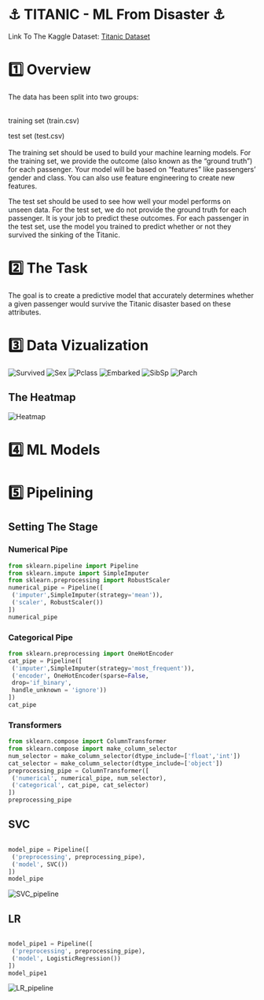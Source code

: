 # ⚓ TITANIC - ML From Disaster ⚓

Link To The Kaggle Dataset: <a href="https://www.kaggle.com/competitions/titanic/data"> Titanic Dataset </a>


# 1️⃣ Overview

The data has been split into two groups:

<br> 
training set (train.csv)<br> 

test set (test.csv)<br> 
<br> 
The training set should be used to build your machine learning models. For the training set, we provide the outcome (also known as the “ground truth”) for each passenger. Your model will be based on “features” like passengers’ gender and class. You can also use feature engineering to create new features.

The test set should be used to see how well your model performs on unseen data. For the test set, we do not provide the ground truth for each passenger. It is your job to predict these outcomes. For each passenger in the test set, use the model you trained to predict whether or not they survived the sinking of the Titanic.


# 2️⃣ The Task

The goal is to create a predictive model that accurately determines whether a given passenger would survive the Titanic disaster based on these attributes.

# 3️⃣ Data Vizualization

![Survived](https://github.com/user-attachments/assets/2d5191b2-a198-4260-8579-b1a3258ef1a1)
![Sex](https://github.com/user-attachments/assets/194b6ea1-c113-4f72-8983-8fac905f8faf)
![Pclass](https://github.com/user-attachments/assets/4b39527e-8a98-44f8-85c0-2f84a3a07471)
![Embarked](https://github.com/user-attachments/assets/81726e4e-b244-4485-9548-d4e9d64f0175)
![SibSp](https://github.com/user-attachments/assets/0af088f7-b83d-44c8-8a21-7cf264dce634)
![Parch](https://github.com/user-attachments/assets/f196ddc9-f46d-4b03-8270-8d2341c35b02)

## The Heatmap
![Heatmap](https://github.com/user-attachments/assets/a0d2efed-1768-42d5-9ce6-ff68dd6ccd3d)


# 4️⃣ ML Models


# 5️⃣ Pipelining

## Setting The Stage

### Numerical Pipe
```python
from sklearn.pipeline import Pipeline
from sklearn.impute import SimpleImputer
from sklearn.preprocessing import RobustScaler
numerical_pipe = Pipeline([
 ('imputer',SimpleImputer(strategy='mean')),
 ('scaler', RobustScaler())
])
numerical_pipe
```

### Categorical Pipe
```python
from sklearn.preprocessing import OneHotEncoder
cat_pipe = Pipeline([
 ('imputer',SimpleImputer(strategy='most_frequent')),
 ('encoder', OneHotEncoder(sparse=False,
 drop='if_binary',
 handle_unknown = 'ignore'))
])
cat_pipe
```

### Transformers

```python
from sklearn.compose import ColumnTransformer
from sklearn.compose import make_column_selector
num_selector = make_column_selector(dtype_include=['float','int'])
cat_selector = make_column_selector(dtype_include=['object'])
preprocessing_pipe = ColumnTransformer([
 ('numerical', numerical_pipe, num_selector),
 ('categorical', cat_pipe, cat_selector)
])
preprocessing_pipe
```


## SVC
```python

model_pipe = Pipeline([
 ('preprocessing', preprocessing_pipe),
 ('model', SVC())
])
model_pipe

```
![SVC_pipeline](https://github.com/user-attachments/assets/c1c4062b-7765-434f-86c2-78ef114faa5e)

## LR

```python

model_pipe1 = Pipeline([
 ('preprocessing', preprocessing_pipe),
 ('model', LogisticRegression())
])
model_pipe1

```

![LR_pipeline](https://github.com/user-attachments/assets/7979f5c9-e086-4d7e-bd49-adc603beb682)

